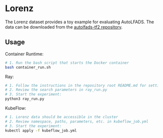 # Lorenz

The Lorenz dataset provides a toy example for evaluating AutoLFADS. The data can be downloaded from the [autolfads-tf2 repository](https://github.com/snel-repo/autolfads-tf2/blob/bdace0690cd016fd2ee1290c7ee5edbd9aec96bc/datasets/lorenz_dataset.h5).

## Usage

Container Runtime:

```bash
# 1. Run the bash script that starts the Docker container
bash container_run.sh
```

Ray:

```bash
# 1. Follow the instructions in the repository root README.md for setting up your AutoLFADS cluster
# 2. Review the search parameters in ray_run.py
# 3. Start the experiment:
python3 ray_run.py
```

KubeFlow:

```bash
# 1. Lorenz data should be accessible in the cluster
# 2. Review namespace, paths, parameters, etc. in kubeflow_job.yml
# 3. Start the experiment:
kubectl apply -f kubeflow_job.yml
```
